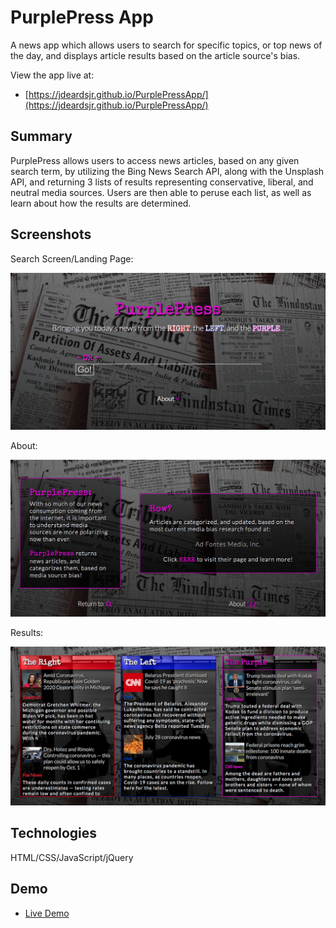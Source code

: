 # PurplePress App

A news app which allows users to search for specific topics, or top news of the day, and displays article results based on the article source's bias.  

View the app live at:
- [https://jdeardsjr.github.io/PurplePressApp/](https://jdeardsjr.github.io/PurplePressApp/)

## Summary

PurplePress allows users to access news articles, based on any given search term, by utilizing the Bing News Search API, along with the Unsplash API, and returning 3 lists of results representing conservative, liberal, and neutral media sources.  Users are then able to peruse each list, as well as learn about how the results are determined.  

## Screenshots
Search Screen/Landing Page:

![search screen](screenshots/search.png)

About:

![about](screenshots/about.png)

Results:

![results](screenshots/results.png)

## Technologies 

HTML/CSS/JavaScript/jQuery

## Demo

- [Live Demo](https://jdeardsjr.github.io/PurplePressApp/)

